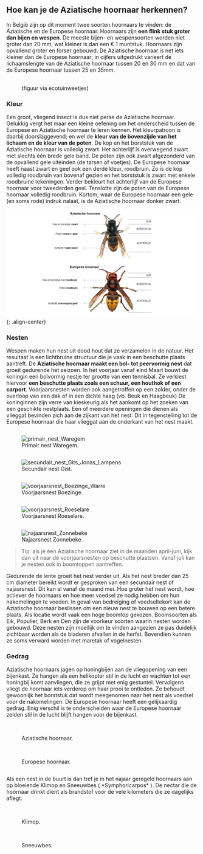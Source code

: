 
## Hoe kan je de Aziatische hoornaar herkennen?

In België zijn op dit moment twee soorten hoornaars te vinden: de Aziatische en de Europese hoornaar. 
Hoornaars zijn **een flink stuk groter dan bijen en wespen**. De meeste bijen- en wespensoorten worden niet 
groter dan 20 mm, wat kleiner is dan een € 1 muntstuk. Hoornaars zijn opvallend groter en forser gebouwd. 
De Aziatische hoornaar is net iets kleiner dan de Europese hoornaar; in cijfers uitgedrukt varieert de lichaamslengte van de Aziatische hoornaar tussen 20 en 30 mm en dat van de Europese hoornaar tussen 25 en 35mm.

<figure class="align-center">
  <a href="#"><img src="{{ '/images/HoornaarsVergelijken.jpg' | absolute_url }}" alt=""></a>
  <figcaption>(figuur via ecotuinweetjes)</figcaption>
</figure> 

### Kleur

Een groot, vliegend insect is dus niet perse de Aziatische hoornaar. Gelukkig vergt het maar een kleine oefening om het onderscheid tussen de Europese en Aziatische hoornaar te leren kennen. Het kleurpatroon is daarbij doorslaggevend; en wel de **kleur van de bovenzijde van het lichaam en de kleur van de poten**. De kop en het borststuk van de Aziatische 
hoornaar is volledig zwart. Het achterlijf is overwegend zwart met slechts één brede gele band. De poten zijn ook zwart 
afgezonderd van de opvallend gele uiteinden (de tarsen of voetjes). De Europese hoornaar heeft naast zwart en geel ook 
een derde kleur, roodbruin. Zo is de kop volledig roodbruin van bovenaf gezien en het borststuk is zwart met enkele 
roodbruine tekeningen. Verder bekleurt het achterlijf van de Europese hoornaar voor tweederden geel. Tenslotte zijn 
de poten van de Europese hoornaar volledig roodbruin. Kortom, waar de Europese hoornaar een gele (en soms rode) indruk 
nalaat, is de Aziatische hoornaar donker zwart. 

![Kenmerken](./images/Figuur_kenmerken_EH_AH.JPG){: .align-center}

### Nesten

Wespen maken hun nest uit dood hout dat ze verzamelen in de natuur. Het resultaat is een lichtbruine structuur die 
je vaak in een beschutte plaats aantreft. De **Aziatische hoornaar maakt een bol- tot peervormig nest** dat groeit gedurende 
het seizoen. In het voorjaar vanaf eind Maart bouwt de koningin een bolvormig nestje ter grootte van een tennisbal. 
Ze verkiest hiervoor **een beschutte plaats zoals een schuur, een houthok of een carport**. Voorjaarsnesten worden ook 
aangetroffen op een zolder, onder de overloop van een dak of in een dichte haag (vb. Beuk en Haagbeuk) De koninginnen 
zijn verre van kieskeurig als het aankomt op het zoeken van een geschikte nestplaats. Een of meerdere openingen die dienen 
als vlieggat bevinden zich aan de zijkant van het nest. Dit in tegenstelling tot de Europese hoornaar die haar vlieggat 
aan de onderkant van het nest maakt.

<figure style="width: 450px;display:inline-block">
  <img src="{{ './images/20180820_foto_primair_nest_Waregem.JPG' | absolute_url }}" alt="primair_nest_Waregem">
  <figcaption>Primair nest Waregem.</figcaption>
</figure>
<figure style="width: 450px;display:inline-block">
  <img src="{{ './images/20180913_foto_secundair_nest_Gits_Jonas_Lampens.jpg' | absolute_url }}" alt="secundair_nest_Gits_Jonas_Lampens">
  <figcaption>Secundair nest Gist.</figcaption>
</figure>

<figure style="width: 450px;display:inline-block">
  <img src="{{ './images/20180710_foto_voorjaarsnest_Boezinge_Warre.jpg' | absolute_url }}" alt="voorjaarsnest_Boezinge_Warre">
  <figcaption>Voorjaarsnest Boezinge.</figcaption>
</figure>
<figure style="width: 450px;display:inline-block">
  <img src="{{ './images/20180706_Foto_voorjaarsnest_Roeselare.jpg' | absolute_url }}" alt="voorjaarsnest_Roeselare">
  <figcaption>Voorjaarsnest Roeselare.</figcaption>
</figure> 

<figure style="width: 450px" class="align-center">
  <img src="{{ './images/20180810_foto_najaarsnest_Zonnebeke.jpg' | absolute_url }}" alt="najaarsnest_Zonnebeke">
  <figcaption>Najaarsnest Zonnebeke.</figcaption>
</figure> 

> Tip: als je een Aziatische hoornaar ziet in de maanden april-juni, kijk dan uit naar de voorjaarsnesten op 
beschutte plaatsen. Vanaf juli kan je nesten ook in boomtoppen aantreffen.

Gedurende de lente groeit het nest verder uit. Als het nest breder dan 25 cm diameter bereikt wordt er gesproken van 
een secundair nest of najaarsnest. Dit kan al vanaf de maand mei. Hoe groter het nest wordt, hoe actiever de hoornaars 
en hoe meer voedsel ze nodig hebben om hun nakomelingen te voeden. In geval van bedreiging of voedseltekort kan de 
Aziatische hoornaar beslissen om een nieuw nest te bouwen op een betere plaats. Als locatie wordt vaak een hoge boomtop 
gekozen. Boomsoorten als Eik, Populier, Berk en Den zijn de voorkeur soorten waarin nesten worden gebouwd. Deze nesten 
zijn moeilijk om te vinden aangezien ze pas duidelijk zichtbaar worden als de bladeren afvallen in de herfst. 
Bovendien kunnen ze soms verward worden met maretak of vogelnesten. 


### Gedrag

Aziatische hoornaars jagen op honingbijen aan de vliegopening van een bijenkast. Ze hangen als een helikopter stil in de lucht en wachten tot een honingbij komt aanvliegen, die ze grijpt met enig gestuntel. Vervolgens vliegt de hoornaar iets verderop om haar prooi te ontleden. Ze behoudt gewoonlijk het borststuk dat wordt meegenomen naar het nest als voedsel voor de nakomelingen. De Europese hoornaar heeft een gelijkaardig gedrag. Enig verschil is te onderscheiden waar de Europese hoornaar zelden stil in de lucht blijft hangen voor de bijenkast.

<figure style="width: 450px;display:inline-block">
  <img src="{{ '/images/Aziatische_hoornaar_foraging_HBV.JPG' | absolute_url }}" alt="">
  <figcaption>Aziatische hoornaar.</figcaption>
</figure> 
<figure style="width: 450px;display:inline-block">
  <img src="{{ '/images/Europese_hoornaar_foraging_Hans De Blauw.jpg' | absolute_url }}" alt="">
  <figcaption>Europese hoornaar.</figcaption>
</figure> 


<p>Als een nest in de buurt is dan tref je in het najaar geregeld hoornaars aan op bloeiende Klimop en Sneeuwbes ( *Symphoricarpos* ). De nectar die de hoornaar drinkt dient als brandstof voor de vele kilometers die ze dagelijks aflegt.</p>

<figure style="width: 450px;display:inline-block">
  <img src="{{ './images/20180922_VespaVelutina_klimop_HoneyBeeValley.JPG' | absolute_url }}" alt="">
  <figcaption>Klimop.</figcaption>
</figure>
<figure style="width: 450px;display:inline-block">
  <img src="{{ './images/20180922_VespaVelutina_symphoricarpos_HoneyBeeValley.JPG' | absolute_url }}" alt="">
  <figcaption>Sneeuwbes.</figcaption>
</figure> 








